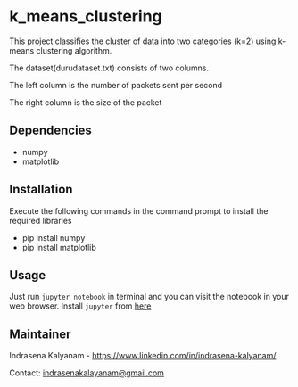 # k_means_clustering
This project classifies the cluster of data into two categories (k=2) using k-means clustering algorithm.

The dataset(durudataset.txt) consists of two columns.

The left column is the number of packets sent per second

The right column is the size of the packet

## Dependencies
* numpy 
* matplotlib

## Installation
Execute the following commands in the command prompt to install the required libraries
* pip install numpy
* pip install matplotlib

## Usage

Just run `jupyter notebook` in terminal and you can visit the notebook in your web browser.
Install `jupyter` from [here](http://jupyter.readthedocs.io/en/latest/install.html)

## Maintainer
Indrasena Kalyanam - https://www.linkedin.com/in/indrasena-kalyanam/

Contact: indrasenakalayanam@gmail.com
